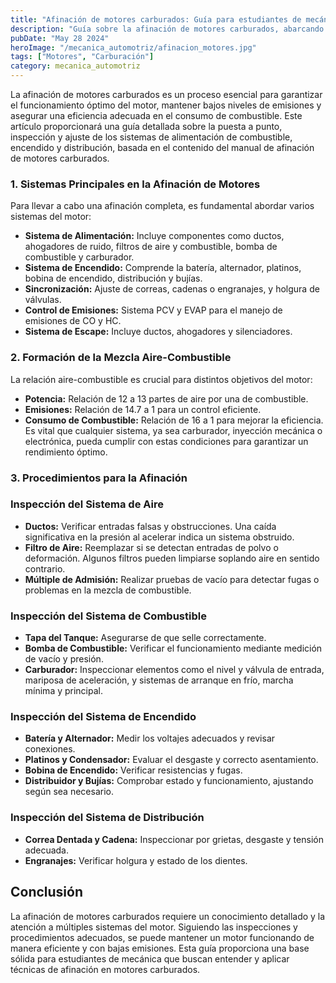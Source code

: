 ```yaml
---
title: "Afinación de motores carburados: Guía para estudiantes de mecánica"
description: "Guía sobre la afinación de motores carburados, abarcando la inspección y ajuste de los sistemas de alimentación, encendido y distribución del motor. Siguiendo estos procedimientos, se asegura un rendimiento óptimo y bajo nivel de emisiones."
pubDate: "May 28 2024"
heroImage: "/mecanica_automotriz/afinacion_motores.jpg"
tags: ["Motores", "Carburación"]
category: mecanica_automotriz
---
```


La afinación de motores carburados es un proceso esencial para garantizar el funcionamiento óptimo del motor, mantener bajos niveles de emisiones y asegurar una eficiencia adecuada en el consumo de combustible. Este artículo proporcionará una guía detallada sobre la puesta a punto, inspección y ajuste de los sistemas de alimentación de combustible, encendido y distribución, basada en el contenido del manual de afinación de motores carburados.

### 1. Sistemas Principales en la Afinación de Motores

Para llevar a cabo una afinación completa, es fundamental abordar varios sistemas del motor:

- **Sistema de Alimentación:** Incluye componentes como ductos, ahogadores de ruido, filtros de aire y combustible, bomba de combustible y carburador.
- **Sistema de Encendido:** Comprende la batería, alternador, platinos, bobina de encendido, distribución y bujías.
- **Sincronización:** Ajuste de correas, cadenas o engranajes, y holgura de válvulas.
- **Control de Emisiones:** Sistema PCV y EVAP para el manejo de emisiones de CO y HC.
- **Sistema de Escape:** Incluye ductos, ahogadores y silenciadores.

### 2. Formación de la Mezcla Aire-Combustible

La relación aire-combustible es crucial para distintos objetivos del motor:

- **Potencia:** Relación de 12 a 13 partes de aire por una de combustible.
- **Emisiones:** Relación de 14.7 a 1 para un control eficiente.
- **Consumo de Combustible:** Relación de 16 a 1 para mejorar la eficiencia.
  Es vital que cualquier sistema, ya sea carburador, inyección mecánica o electrónica, pueda cumplir con estas condiciones para garantizar un rendimiento óptimo.

### 3. Procedimientos para la Afinación

### Inspección del Sistema de Aire

- **Ductos:** Verificar entradas falsas y obstrucciones. Una caída significativa en la presión al acelerar indica un sistema obstruido.
- **Filtro de Aire:** Reemplazar si se detectan entradas de polvo o deformación. Algunos filtros pueden limpiarse soplando aire en sentido contrario.
- **Múltiple de Admisión:** Realizar pruebas de vacío para detectar fugas o problemas en la mezcla de combustible.

### Inspección del Sistema de Combustible

- **Tapa del Tanque:** Asegurarse de que selle correctamente.
- **Bomba de Combustible:** Verificar el funcionamiento mediante medición de vacío y presión.
- **Carburador:** Inspeccionar elementos como el nivel y válvula de entrada, mariposa de aceleración, y sistemas de arranque en frío, marcha mínima y principal.

### Inspección del Sistema de Encendido

- **Batería y Alternador:** Medir los voltajes adecuados y revisar conexiones.
- **Platinos y Condensador:** Evaluar el desgaste y correcto asentamiento.
- **Bobina de Encendido:** Verificar resistencias y fugas.
- **Distribuidor y Bujías:** Comprobar estado y funcionamiento, ajustando según sea necesario.

### Inspección del Sistema de Distribución

- **Correa Dentada y Cadena:** Inspeccionar por grietas, desgaste y tensión adecuada.
- **Engranajes:** Verificar holgura y estado de los dientes.

## Conclusión

La afinación de motores carburados requiere un conocimiento detallado y la atención a múltiples sistemas del motor. Siguiendo las inspecciones y procedimientos adecuados, se puede mantener un motor funcionando de manera eficiente y con bajas emisiones. Esta guía proporciona una base sólida para estudiantes de mecánica que buscan entender y aplicar técnicas de afinación en motores carburados.
